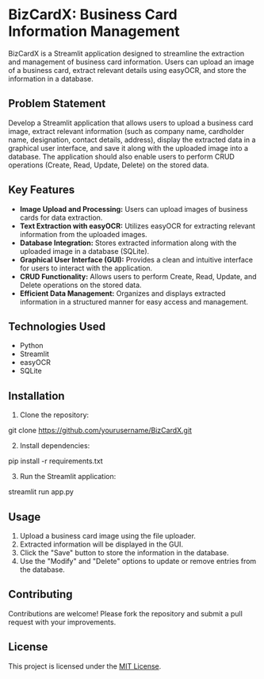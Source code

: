 # BizCardX: Business Card Information Management

BizCardX is a Streamlit application designed to streamline the extraction and management of business card information. Users can upload an image of a business card, extract relevant details using easyOCR, and store the information in a database.

## Problem Statement

Develop a Streamlit application that allows users to upload a business card image, extract relevant information (such as company name, cardholder name, designation, contact details, address), display the extracted data in a graphical user interface, and save it along with the uploaded image into a database. The application should also enable users to perform CRUD operations (Create, Read, Update, Delete) on the stored data.

## Key Features

- **Image Upload and Processing:** Users can upload images of business cards for data extraction.
- **Text Extraction with easyOCR:** Utilizes easyOCR for extracting relevant information from the uploaded images.
- **Database Integration:** Stores extracted information along with the uploaded image in a database (SQLite).
- **Graphical User Interface (GUI):** Provides a clean and intuitive interface for users to interact with the application.
- **CRUD Functionality:** Allows users to perform Create, Read, Update, and Delete operations on the stored data.
- **Efficient Data Management:** Organizes and displays extracted information in a structured manner for easy access and management.

## Technologies Used

- Python
- Streamlit
- easyOCR
- SQLite

## Installation

1. Clone the repository:

git clone https://github.com/yourusername/BizCardX.git

2. Install dependencies:

pip install -r requirements.txt

3. Run the Streamlit application:

streamlit run app.py

## Usage

1. Upload a business card image using the file uploader.
2. Extracted information will be displayed in the GUI.
3. Click the "Save" button to store the information in the database.
4. Use the "Modify" and "Delete" options to update or remove entries from the database.

## Contributing

Contributions are welcome! Please fork the repository and submit a pull request with your improvements.

## License

This project is licensed under the [MIT License](LICENSE).